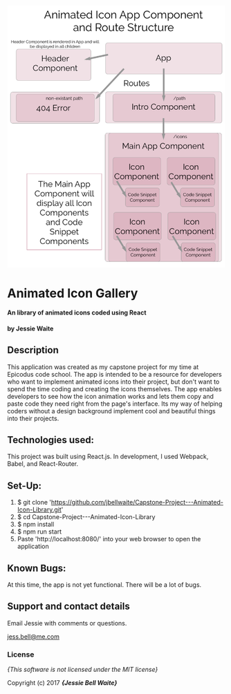 ![Animated Icon App Component and Route Structure](/src/assets/images/ComponentFlow.png)

# Animated Icon Gallery

#### An library of animated icons coded using React

#### by **Jessie Waite**

## Description

This application was created as my capstone project for my time at Epicodus code school. The app is intended to be a resource for developers who want to implement animated icons into their project, but don't want to spend the time coding and creating the icons themselves. The app enables developers to see how the icon animation works and lets them copy and paste code they need right from the page's interface. Its my way of helping coders without a design background implement cool and beautiful things into their projects.

## Technologies used:

  This project was built using React.js. In development, I used Webpack, Babel, and React-Router.

## Set-Up:

1. $ git clone 'https://github.com/jbellwaite/Capstone-Project---Animated-Icon-Library.git'
2. $ cd Capstone-Project---Animated-Icon-Library
3. $ npm install
4. $ npm run start
5. Paste 'http://localhost:8080/' into your web browser to open the application

<!-- ## GH-Pages Link:

  Access this project through the following link: https://jbellwaite.github.io/js-wk2-code-review/ -->

## Known Bugs:

 At this time, the app is not yet functional. There will be a lot of bugs.

## Support and contact details

Email Jessie with comments or questions.

jess.bell@me.com

### License

*{This software is not licensed under the MIT license}*

Copyright (c) 2017 **_{Jessie Bell Waite}_**

